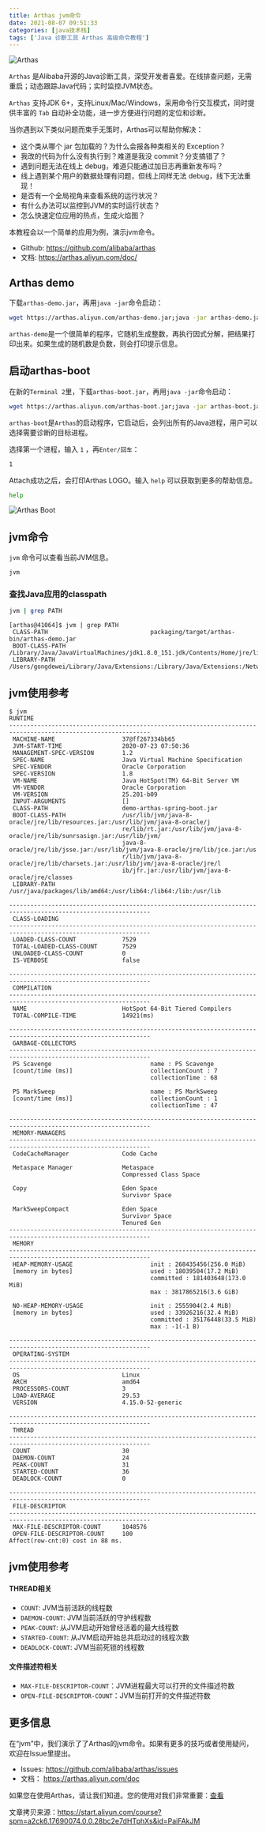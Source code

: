 ```yaml
---
title: Arthas jvm命令
date: 2021-08-07 09:51:33
categories: [java技术栈]
tags: ['Java 诊断工具 Arthas 高级命令教程']
---
```


<!-- toc -->

![Arthas](arthas.png)

`Arthas` 是Alibaba开源的Java诊断工具，深受开发者喜爱。在线排查问题，无需重启；动态跟踪Java代码；实时监控JVM状态。

`Arthas` 支持JDK 6+，支持Linux/Mac/Windows，采用命令行交互模式，同时提供丰富的 `Tab` 自动补全功能，进一步方便进行问题的定位和诊断。

当你遇到以下类似问题而束手无策时，Arthas可以帮助你解决：

- 这个类从哪个 jar 包加载的？为什么会报各种类相关的 Exception？
- 我改的代码为什么没有执行到？难道是我没 commit？分支搞错了？
- 遇到问题无法在线上 debug，难道只能通过加日志再重新发布吗？
- 线上遇到某个用户的数据处理有问题，但线上同样无法 debug，线下无法重现！
- 是否有一个全局视角来查看系统的运行状况？
- 有什么办法可以监控到JVM的实时运行状态？
- 怎么快速定位应用的热点，生成火焰图？

本教程会以一个简单的应用为例，演示jvm命令。

- Github: https://github.com/alibaba/arthas
- 文档: https://arthas.aliyun.com/doc/

## Arthas demo

下载`arthas-demo.jar`，再用`java -jar`命令启动：

```bash
wget https://arthas.aliyun.com/arthas-demo.jar;java -jar arthas-demo.jar
```

`arthas-demo`是一个很简单的程序，它随机生成整数，再执行因式分解，把结果打印出来。如果生成的随机数是负数，则会打印提示信息。

## 启动arthas-boot

在新的`Terminal 2`里，下载`arthas-boot.jar`，再用`java -jar`命令启动：

```bash
wget https://arthas.aliyun.com/arthas-boot.jar;java -jar arthas-boot.jar
```

`arthas-boot`是`Arthas`的启动程序，它启动后，会列出所有的Java进程，用户可以选择需要诊断的目标进程。

选择第一个进程，输入 `1` ，再`Enter/回车`：

```bash
1
```

Attach成功之后，会打印Arthas LOGO。输入 `help` 可以获取到更多的帮助信息。

```bash
help
```

![Arthas Boot](O1CN01HzatXZ1RgccrlT90M_!!6000000002141-2-tps-529-244.png)

## jvm命令

`jvm` 命令可以查看当前JVM信息。

```bash
jvm
```

### 查找Java应用的classpath

```bash
jvm | grep PATH
```

```console
[arthas@41064]$ jvm | grep PATH
 CLASS-PATH                             packaging/target/arthas-bin/arthas-demo.jar
 BOOT-CLASS-PATH                        /Library/Java/JavaVirtualMachines/jdk1.8.0_151.jdk/Contents/Home/jre/lib/resources.jar:/Librar
 LIBRARY-PATH                           /Users/gongdewei/Library/Java/Extensions:/Library/Java/Extensions:/Network/Library/Java/Extens
```

## jvm使用参考

```console
$ jvm
RUNTIME
--------------------------------------------------------------------------------------------------------------
 MACHINE-NAME                   37@ff267334bb65
 JVM-START-TIME                 2020-07-23 07:50:36
 MANAGEMENT-SPEC-VERSION        1.2
 SPEC-NAME                      Java Virtual Machine Specification
 SPEC-VENDOR                    Oracle Corporation
 SPEC-VERSION                   1.8
 VM-NAME                        Java HotSpot(TM) 64-Bit Server VM
 VM-VENDOR                      Oracle Corporation
 VM-VERSION                     25.201-b09
 INPUT-ARGUMENTS                []
 CLASS-PATH                     demo-arthas-spring-boot.jar
 BOOT-CLASS-PATH                /usr/lib/jvm/java-8-oracle/jre/lib/resources.jar:/usr/lib/jvm/java-8-oracle/j
                                re/lib/rt.jar:/usr/lib/jvm/java-8-oracle/jre/lib/sunrsasign.jar:/usr/lib/jvm/
                                java-8-oracle/jre/lib/jsse.jar:/usr/lib/jvm/java-8-oracle/jre/lib/jce.jar:/us
                                r/lib/jvm/java-8-oracle/jre/lib/charsets.jar:/usr/lib/jvm/java-8-oracle/jre/l
                                ib/jfr.jar:/usr/lib/jvm/java-8-oracle/jre/classes
 LIBRARY-PATH                   /usr/java/packages/lib/amd64:/usr/lib64:/lib64:/lib:/usr/lib

--------------------------------------------------------------------------------------------------------------
 CLASS-LOADING
--------------------------------------------------------------------------------------------------------------
 LOADED-CLASS-COUNT             7529
 TOTAL-LOADED-CLASS-COUNT       7529
 UNLOADED-CLASS-COUNT           0
 IS-VERBOSE                     false

--------------------------------------------------------------------------------------------------------------
 COMPILATION
--------------------------------------------------------------------------------------------------------------
 NAME                           HotSpot 64-Bit Tiered Compilers
 TOTAL-COMPILE-TIME             14921(ms)

--------------------------------------------------------------------------------------------------------------
 GARBAGE-COLLECTORS
--------------------------------------------------------------------------------------------------------------
 PS Scavenge                            name : PS Scavenge                                                                             
 [count/time (ms)]                      collectionCount : 7                                                                            
                                        collectionTime : 68                                                                            

 PS MarkSweep                           name : PS MarkSweep                                                                            
 [count/time (ms)]                      collectionCount : 1                                                                            
                                        collectionTime : 47 

--------------------------------------------------------------------------------------------------------------
 MEMORY-MANAGERS
--------------------------------------------------------------------------------------------------------------
 CodeCacheManager               Code Cache

 Metaspace Manager              Metaspace
                                Compressed Class Space

 Copy                           Eden Space
                                Survivor Space

 MarkSweepCompact               Eden Space
                                Survivor Space
                                Tenured Gen
--------------------------------------------------------------------------------------------------------------
 MEMORY
--------------------------------------------------------------------------------------------------------------
 HEAP-MEMORY-USAGE                      init : 268435456(256.0 MiB)                                                                    
 [memory in bytes]                      used : 18039504(17.2 MiB)                                                                      
                                        committed : 181403648(173.0 MiB)                                                               
                                        max : 3817865216(3.6 GiB)                                                                      

 NO-HEAP-MEMORY-USAGE                   init : 2555904(2.4 MiB)                                                                        
 [memory in bytes]                      used : 33926216(32.4 MiB)                                                                      
                                        committed : 35176448(33.5 MiB)                                                                 
                                        max : -1(-1 B)  

--------------------------------------------------------------------------------------------------------------
 OPERATING-SYSTEM
--------------------------------------------------------------------------------------------------------------
 OS                             Linux
 ARCH                           amd64
 PROCESSORS-COUNT               3
 LOAD-AVERAGE                   29.53
 VERSION                        4.15.0-52-generic

--------------------------------------------------------------------------------------------------------------
 THREAD
--------------------------------------------------------------------------------------------------------------
 COUNT                          30
 DAEMON-COUNT                   24
 PEAK-COUNT                     31
 STARTED-COUNT                  36
 DEADLOCK-COUNT                 0

--------------------------------------------------------------------------------------------------------------
 FILE-DESCRIPTOR
--------------------------------------------------------------------------------------------------------------
 MAX-FILE-DESCRIPTOR-COUNT      1048576
 OPEN-FILE-DESCRIPTOR-COUNT     100
Affect(row-cnt:0) cost in 88 ms.
```

## jvm使用参考

#### THREAD相关

- `COUNT`: JVM当前活跃的线程数
- `DAEMON-COUNT`: JVM当前活跃的守护线程数
- `PEAK-COUNT`: 从JVM启动开始曾经活着的最大线程数
- `STARTED-COUNT`: 从JVM启动开始总共启动过的线程次数
- `DEADLOCK-COUNT`: JVM当前死锁的线程数

#### 文件描述符相关

- `MAX-FILE-DESCRIPTOR-COUNT`：JVM进程最大可以打开的文件描述符数
- `OPEN-FILE-DESCRIPTOR-COUNT`：JVM当前打开的文件描述符数

## 更多信息

在“jvm”中，我们演示了了Arthas的jvm命令。如果有更多的技巧或者使用疑问，欢迎在Issue里提出。

- Issues: https://github.com/alibaba/arthas/issues
- 文档： https://arthas.aliyun.com/doc

如果您在使用Arthas，请让我们知道。您的使用对我们非常重要：[查看](https://github.com/alibaba/arthas/issues/111)

文章拷贝来源：https://start.aliyun.com/course?spm=a2ck6.17690074.0.0.28bc2e7dHTphXs&id=PaiFAkJM